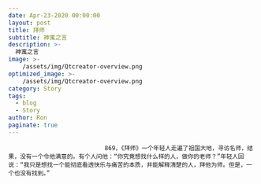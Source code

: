 ```yaml
---
date: Apr-23-2020 00:00:00
layout: post
title: 拜师
subtitle: 神寓之言
description: >-
  神寓之言
image: >-
    /assets/img/Qtcreator-overview.png
optimized_image: >-
    /assets/img/Qtcreator-overview.png
category: Story
tags:
  - blog
  - Story
author: Ron
paginate: true
---
```


							　　869，《拜师》一个年轻人走遍了祖国大地，寻访名师，结果，没有一个令他满意的。有个人问他：“你究竟想找什么样的人，做你的老师？”年轻人回说：“我只是想找一个能彻底看透快乐与痛苦的本质，并能解释清楚的人，拜他为师。但是，一个也没有找到。”
							
							
						